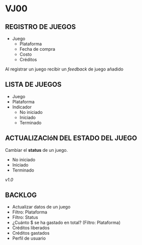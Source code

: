 # VJ00

##  REGISTRO DE JUEGOS

  * Juego
    * Plataforma
    * Fecha de compra
    * Costo
    * Créditos
    
Al registrar un juego recibir un _feedback_ de juego añadido

##  LISTA DE JUEGOS

  * Juego
  * Plataforma
  * Indicador
    * No iniciado
    * Iniciado
    * Terminado
    
##  ACTUALIZACIóN DEL ESTADO DEL JUEGO

Cambiar el __status__ de un juego.
  * No iniciado
  * Iniciado
  * Terminado
  
_v1.0_
  
##  BACKLOG
  * Actualizar datos de un juego
  * Filtro: Plataforma
  * Filtro: Status
  * ¿Cuánto $ se ha gastado en total? (Filtro: Plataforma)
  * Créditos liberados
  * Créditos gastados
  * Perfil de usuario
